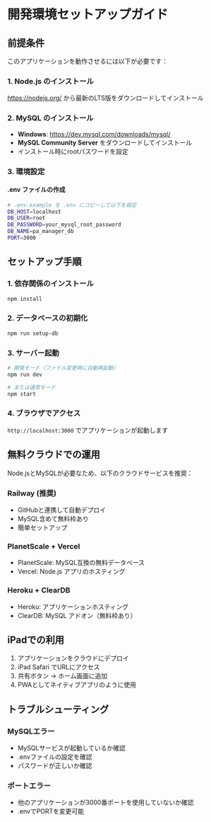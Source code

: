 # 開発環境セットアップガイド

## 前提条件

このアプリケーションを動作させるには以下が必要です：

### 1. Node.js のインストール
https://nodejs.org/ から最新のLTS版をダウンロードしてインストール

### 2. MySQL のインストール
- **Windows**: https://dev.mysql.com/downloads/mysql/
- **MySQL Community Server** をダウンロードしてインストール
- インストール時にrootパスワードを設定

### 3. 環境設定

#### .env ファイルの作成
```bash
# .env.example を .env にコピーして以下を設定
DB_HOST=localhost
DB_USER=root
DB_PASSWORD=your_mysql_root_password
DB_NAME=pa_manager_db
PORT=3000
```

## セットアップ手順

### 1. 依存関係のインストール
```bash
npm install
```

### 2. データベースの初期化
```bash
npm run setup-db
```

### 3. サーバー起動
```bash
# 開発モード（ファイル変更時に自動再起動）
npm run dev

# または通常モード
npm start
```

### 4. ブラウザでアクセス
`http://localhost:3000` でアプリケーションが起動します

## 無料クラウドでの運用

Node.jsとMySQLが必要なため、以下のクラウドサービスを推奨：

### Railway (推奨)
- GitHubと連携して自動デプロイ
- MySQL含めて無料枠あり
- 簡単セットアップ

### PlanetScale + Vercel
- PlanetScale: MySQL互換の無料データベース
- Vercel: Node.js アプリのホスティング

### Heroku + ClearDB
- Heroku: アプリケーションホスティング
- ClearDB: MySQL アドオン（無料枠あり）

## iPadでの利用

1. アプリケーションをクラウドにデプロイ
2. iPad Safari でURLにアクセス
3. 共有ボタン → ホーム画面に追加
4. PWAとしてネイティブアプリのように使用

## トラブルシューティング

### MySQLエラー
- MySQLサービスが起動しているか確認
- .envファイルの設定を確認
- パスワードが正しいか確認

### ポートエラー
- 他のアプリケーションが3000番ポートを使用していないか確認
- .envでPORTを変更可能
